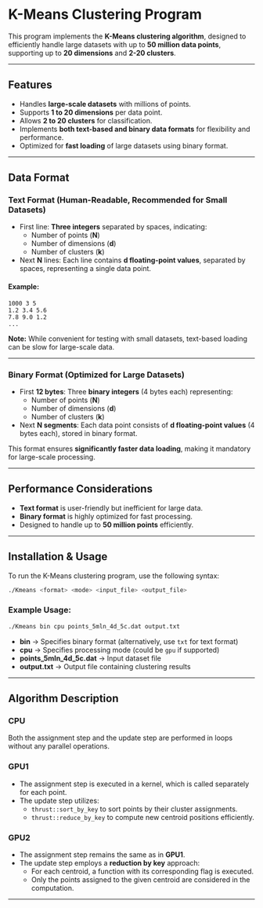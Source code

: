 # K-Means Clustering Program

This program implements the **K-Means clustering algorithm**, designed to efficiently handle large datasets with up to **50 million data points**, supporting up to **20 dimensions** and **2-20 clusters**.

---

## Features
- Handles **large-scale datasets** with millions of points.
- Supports **1 to 20 dimensions** per data point.
- Allows **2 to 20 clusters** for classification.
- Implements **both text-based and binary data formats** for flexibility and performance.
- Optimized for **fast loading** of large datasets using binary format.

---

## Data Format

### **Text Format** (Human-Readable, Recommended for Small Datasets)
- First line: **Three integers** separated by spaces, indicating:
  - Number of points (**N**)
  - Number of dimensions (**d**)
  - Number of clusters (**k**)
- Next **N** lines: Each line contains **d floating-point values**, separated by spaces, representing a single data point.

#### **Example**:
```
1000 3 5
1.2 3.4 5.6
7.8 9.0 1.2
...
```

**Note:** While convenient for testing with small datasets, text-based loading can be slow for large-scale data.

---

### **Binary Format** (Optimized for Large Datasets)
- First **12 bytes**: Three **binary integers** (4 bytes each) representing:
  - Number of points (**N**)
  - Number of dimensions (**d**)
  - Number of clusters (**k**)
- Next **N segments**: Each data point consists of **d floating-point values** (4 bytes each), stored in binary format.

This format ensures **significantly faster data loading**, making it mandatory for large-scale processing.

---

## Performance Considerations
- **Text format** is user-friendly but inefficient for large data.
- **Binary format** is highly optimized for fast processing.
- Designed to handle up to **50 million points** efficiently.

---

## Installation & Usage

To run the K-Means clustering program, use the following syntax:

```bash
./Kmeans <format> <mode> <input_file> <output_file>
```

### **Example Usage:**
```bash
./Kmeans bin cpu points_5mln_4d_5c.dat output.txt
```
- **bin** → Specifies binary format (alternatively, use `txt` for text format)
- **cpu** → Specifies processing mode (could be `gpu` if supported)
- **points_5mln_4d_5c.dat** → Input dataset file
- **output.txt** → Output file containing clustering results

---

## Algorithm Description

### **CPU**
Both the assignment step and the update step are performed in loops without any parallel operations.

### **GPU1**
- The assignment step is executed in a kernel, which is called separately for each point.
- The update step utilizes:
  - `thrust::sort_by_key` to sort points by their cluster assignments.
  - `thrust::reduce_by_key` to compute new centroid positions efficiently.

### **GPU2**
- The assignment step remains the same as in **GPU1**.
- The update step employs a **reduction by key** approach:
  - For each centroid, a function with its corresponding flag is executed.
  - Only the points assigned to the given centroid are considered in the computation.

---
